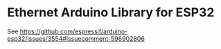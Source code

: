 # Ethernet Arduino Library for ESP32

See https://github.com/espressif/arduino-esp32/issues/3554#issuecomment-596902806

